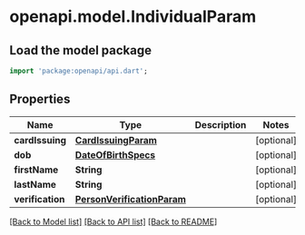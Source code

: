 # openapi.model.IndividualParam

## Load the model package
```dart
import 'package:openapi/api.dart';
```

## Properties
Name | Type | Description | Notes
------------ | ------------- | ------------- | -------------
**cardIssuing** | [**CardIssuingParam**](CardIssuingParam.md) |  | [optional] 
**dob** | [**DateOfBirthSpecs**](DateOfBirthSpecs.md) |  | [optional] 
**firstName** | **String** |  | [optional] 
**lastName** | **String** |  | [optional] 
**verification** | [**PersonVerificationParam**](PersonVerificationParam.md) |  | [optional] 

[[Back to Model list]](../README.md#documentation-for-models) [[Back to API list]](../README.md#documentation-for-api-endpoints) [[Back to README]](../README.md)


